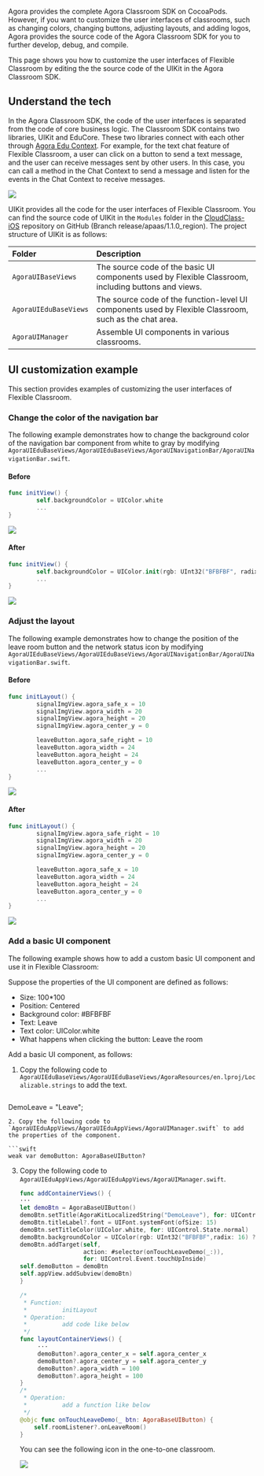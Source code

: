 Agora provides the complete Agora Classroom SDK on CocoaPods. However, if you want to customize the user interfaces of classrooms, such as changing colors, changing buttons, adjusting layouts, and adding logos, Agora provides the source code of the Agora Classroom SDK for you to further develop, debug, and compile.

This page shows you how to customize the user interfaces of Flexible Classroom by editing the the source code of the UIKit in the Agora Classroom SDK.

## Understand the tech

In the Agora Classroom SDK, the code of the user interfaces is separated from the code of core business logic. The Classroom SDK contains two libraries, UIKit and EduCore. These two libraries connect with each other through [Agora Edu Context](./edu_context_api_ref_ios_overview?platform=iOS). For example, for the text chat feature of Flexible Classroom, a user can click on a button to send a text message, and the user can receive messages sent by other users. In this case, you can call a method in the Chat Context to send a message and listen for the events in the Chat Context to receive messages.

![](https://web-cdn.agora.io/docs-files/1623761240753)

UIKit provides all the code for the user interfaces of Flexible Classroom. You can find the source code of UIKit in the `Modules` folder in the [CloudClass-iOS](https://github.com/AgoraIO-Community/CloudClass-iOS) repository on GitHub (Branch release/apaas/1.1.0_region). The project structure of UIKit is as follows:

| Folder | Description |
| :-------------------- | :---------------------------------------------------- |
| `AgoraUIBaseViews` | The source code of the basic UI components used by Flexible Classroom, including buttons and views. |
| `AgoraUIEduBaseViews` | The source code of the function-level UI components used by Flexible Classroom, such as the chat area. |
| `AgoraUIManager` | Assemble UI components in various classrooms. |

## UI customization example

This section provides examples of customizing the user interfaces of Flexible Classroom.

### Change the color of the navigation bar

The following example demonstrates how to change the background color of the navigation bar component from white to gray by modifying `AgoraUIEduBaseViews/AgoraUIEduBaseViews/AgoraUINavigationBar/AgoraUINavigationBar.swift`.

#### Before

```swift
func initView() {
        self.backgroundColor = UIColor.white
        ...
}
```

![](https://web-cdn.agora.io/docs-files/1622431132516)

#### After

```swift
func initView() {
        self.backgroundColor = UIColor.init(rgb: UInt32("BFBFBF", radix: 16) ?? 0)
        ...
}
```

![](https://web-cdn.agora.io/docs-files/1623327367108)

### Adjust the layout

The following example demonstrates how to change the position of the leave room button and the network status icon by modifying `AgoraUIEduBaseViews/AgoraUIEduBaseViews/AgoraUINavigationBar/AgoraUINavigationBar.swift`.

#### Before

```swift
func initLayout() {
        signalImgView.agora_safe_x = 10
        signalImgView.agora_width = 20
        signalImgView.agora_height = 20
        signalImgView.agora_center_y = 0

        leaveButton.agora_safe_right = 10
        leaveButton.agora_width = 24
        leaveButton.agora_height = 24
        leaveButton.agora_center_y = 0
        ...
}
```

![](https://web-cdn.agora.io/docs-files/1622431132516)

#### After

```swift
func initLayout() {
        signalImgView.agora_safe_right = 10
        signalImgView.agora_width = 20
        signalImgView.agora_height = 20
        signalImgView.agora_center_y = 0

        leaveButton.agora_safe_x = 10
        leaveButton.agora_width = 24
        leaveButton.agora_height = 24
        leaveButton.agora_center_y = 0
        ...
}
```

![](https://web-cdn.agora.io/docs-files/1623332519282)

### Add a basic UI component

The following example shows how to add a custom basic UI component and use it in Flexible Classroom:

Suppose the properties of the UI component are defined as follows:

- Size: 100*100
- Position: Centered
- Background color: #BFBFBF
- Text: Leave
- Text color: UIColor.white
- What happens when clicking the button: Leave the room

Add a basic UI component, as follows:

1. Copy the following code to `AgoraUIEduBaseViews/AgoraUIEduBaseViews/AgoraResources/en.lproj/Localizable.strings` to add the text.

   ```
DemoLeave = "Leave";
   ```
2. Copy the following code to `AgoraUIEduAppViews/AgoraUIEduAppViews/AgoraUIManager.swift` to add the properties of the component.

   ```swift
   weak var demoButton: AgoraBaseUIButton?
   ```
3. Copy the following code to `AgoraUIEduAppViews/AgoraUIEduAppViews/AgoraUIManager.swift`.

   ```swift
   func addContainerViews() {
   ···
   let demoBtn = AgoraBaseUIButton()
   demoBtn.setTitle(AgoraKitLocalizedString("DemoLeave"), for: UIControl.State.normal)
   demoBtn.titleLabel?.font = UIFont.systemFont(ofSize: 15)
   demoBtn.setTitleColor(UIColor.white, for: UIControl.State.normal)
   demoBtn.backgroundColor = UIColor(rgb: UInt32("BFBFBF",radix: 16) ?? 0)
   demoBtn.addTarget(self,
                     action: #selector(onTouchLeaveDemo(_:)),
                     for: UIControl.Event.touchUpInside)
   self.demoButton = demoBtn
   self.appView.addSubview(demoBtn)
   }
   
   /*
    * Function:
    *          initLayout
    * Operation:
    *          add code like below
    */
   func layoutContainerViews() {
        ···
        demoButton?.agora_center_x = self.agora_center_x
        demoButton?.agora_center_y = self.agora_center_y
        demoButton?.agora_width = 100
        demoButton?.agora_height = 100
   }
   /*
    * Operation:
    *          add a function like below
    */
   @objc func onTouchLeaveDemo(_ btn: AgoraBaseUIButton) {
       self.roomListener?.onLeaveRoom()
   }
   ```
   
   You can see the following icon in the one-to-one classroom.
   
   ![](https://web-cdn.agora.io/docs-files/1623333238071)

